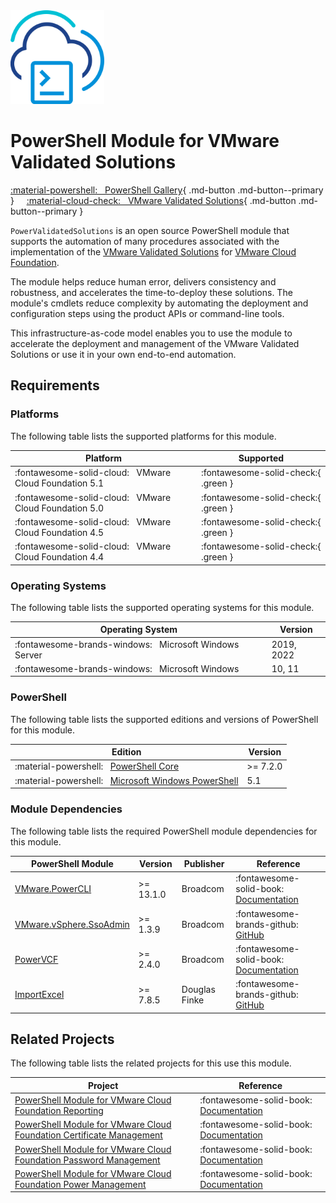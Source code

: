<!-- markdownlint-disable first-line-h1 no-inline-html -->

<img src="assets/images/icon-color.svg" alt="PowerShell Module for VMware Validated Solutions" width="150">

# PowerShell Module for VMware Validated Solutions

[:material-powershell: &nbsp; PowerShell Gallery][psgallery-module-pvs]{ .md-button .md-button--primary } &nbsp; &nbsp; [:material-cloud-check: &nbsp; VMware Validated Solutions][vvs]{ .md-button .md-button--primary }

`PowerValidatedSolutions` is an open source PowerShell module that supports the automation of many procedures associated with the implementation of the [VMware Validated Solutions][vvs] for [VMware Cloud Foundation][docs-vmware-cloud-foundation].

The module helps reduce human error, delivers consistency and robustness, and accelerates the time-to-deploy these solutions. The module's cmdlets reduce complexity by automating the deployment and configuration steps using the product APIs or command-line tools.

This infrastructure-as-code model enables you to use the module to accelerate the deployment and management of the VMware Validated Solutions or use it in your own end-to-end automation.

## Requirements

### Platforms

The following table lists the supported platforms for this module.

Platform                                                     | Supported
-------------------------------------------------------------|------------------------------------
:fontawesome-solid-cloud: &nbsp; VMware Cloud Foundation 5.1 | :fontawesome-solid-check:{ .green }
:fontawesome-solid-cloud: &nbsp; VMware Cloud Foundation 5.0 | :fontawesome-solid-check:{ .green }
:fontawesome-solid-cloud: &nbsp; VMware Cloud Foundation 4.5 | :fontawesome-solid-check:{ .green }
:fontawesome-solid-cloud: &nbsp; VMware Cloud Foundation 4.4 | :fontawesome-solid-check:{ .green }

### Operating Systems

The following table lists the supported operating systems for this module.

Operating System                                                       | Version
-----------------------------------------------------------------------|-----------
:fontawesome-brands-windows: &nbsp; Microsoft Windows Server           | 2019, 2022
:fontawesome-brands-windows: &nbsp; Microsoft Windows                  | 10, 11

### PowerShell

The following table lists the supported editions and versions of PowerShell for this module.

Edition                                                                           | Version
----------------------------------------------------------------------------------|----------
:material-powershell: &nbsp; [PowerShell Core][microsoft-powershell]              | >= 7.2.0
:material-powershell: &nbsp; [Microsoft Windows PowerShell][microsoft-powershell] | 5.1

### Module Dependencies

The following table lists the required PowerShell module dependencies for this module.

PowerShell Module                                    | Version   | Publisher     | Reference
-----------------------------------------------------|-----------|---------------|---------------------------------------------------------------------------
[VMware.PowerCLI][psgallery-module-powercli]         | >= 13.1.0 | Broadcom     | :fontawesome-solid-book: &nbsp; [Documentation][developer-module-powercli]
[VMware.vSphere.SsoAdmin][psgallery-module-ssoadmin] | >= 1.3.9  | Broadcom     | :fontawesome-brands-github: &nbsp; [GitHub][github-module-ssoadmin]
[PowerVCF][psgallery-module-powervcf]                | >= 2.4.0  | Broadcom     | :fontawesome-solid-book: &nbsp; [Documentation][docs-module-powervcf]
[ImportExcel][psgallery-module-importexcel]          | >= 7.8.5  | Douglas Finke | :fontawesome-brands-github: &nbsp; [GitHub][github-module-importexcel]

## Related Projects

The following table lists the related projects for this use this module.

Project                                                                                                         | Reference
----------------------------------------------------------------------------------------------------------------|------------------------------------------------------------------------------------
[PowerShell Module for VMware Cloud Foundation Reporting][psgallery-module-reporting]                           | :fontawesome-solid-book: &nbsp; [Documentation][docs-module-reporting]
[PowerShell Module for VMware Cloud Foundation Certificate Management][psgallery-module-certificate-management] | :fontawesome-solid-book: &nbsp; [Documentation][docs-module-certificate-management]
[PowerShell Module for VMware Cloud Foundation Password Management][psgallery-module-password-management]       | :fontawesome-solid-book: &nbsp; [Documentation][docs-module-password-management]
[PowerShell Module for VMware Cloud Foundation Power Management][psgallery-module-power-management]             | :fontawesome-solid-book: &nbsp; [Documentation][docs-module-power-management]

[microsoft-powershell]: https://docs.microsoft.com/en-us/powershell
[docs-module-certificate-management]: https://vmware.github.io/powershell-module-for-vmware-cloud-foundation-certificate-management
[docs-module-password-management]: https://vmware.github.io/powershell-module-for-vmware-cloud-foundation-password-management
[docs-module-powervcf]: https://vmware.github.io/powershell-module-for-vmware-cloud-foundation
[docs-module-power-management]: https://vmware.github.io/powershell-module-for-vmware-cloud-foundation-power-management
[docs-module-reporting]: https://vmware.github.io/powershell-module-for-vmware-cloud-foundation-reporting
[docs-vmware-cloud-foundation]: https://docs.vmware.com/en/VMware-Cloud-Foundation/index.html
[psgallery-module-importexcel]: https://www.powershellgallery.com/packages/ImportExcel
[psgallery-module-powercli]: https://www.powershellgallery.com/packages/VMware.PowerCLI
[psgallery-module-powervcf]: https://www.powershellgallery.com/packages/PowerVCF
[psgallery-module-reporting]: https://www.powershellgallery.com/packages/VMware.CloudFoundation.Reporting
[psgallery-module-certificate-management]: https://www.powershellgallery.com/packages/VMware.CloudFoundation.CertificateManagement
[psgallery-module-password-management]: https://www.powershellgallery.com/packages/VMware.CloudFoundation.PasswordManagement
[psgallery-module-power-management]: https://www.powershellgallery.com/packages/VMware.CloudFoundation.PowerManagement
[psgallery-module-pvs]: https://www.powershellgallery.com/packages/PowerValidatedSolutions
[psgallery-module-ssoadmin]: https://www.powershellgallery.com/packages/VMware.vSphere.SsoAdmin
[developer-module-powercli]: https://developer.vmware.com/tool/vmware-powercli
[github-module-importexcel]: https://github.com/dfinke/ImportExcel
[github-module-powervcf]: https://github.com/vmware/powershell-module-for-vmware-cloud-foundation
[github-module-ssoadmin]: https://github.com/vmware/PowerCLI-Example-Scripts/tree/master/Modules/VMware.vSphere.SsoAdmin
[vvs]: https://www.vmware.com/go/vvs
